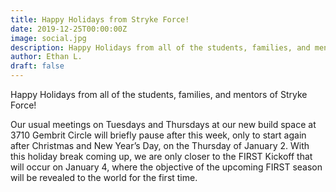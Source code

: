 ```yaml
---
title: Happy Holidays from Stryke Force!
date: 2019-12-25T00:00:00Z
image: social.jpg
description: Happy Holidays from all of the students, families, and mentors of Stryke Force!
author: Ethan L.
draft: false
---
```


Happy Holidays from all of the students, families, and mentors of Stryke Force!

<!--more-->

Our usual meetings on Tuesdays and Thursdays at our new build space at 3710 Gembrit Circle will briefly pause after this week, only to start again after Christmas and New Year’s Day, on the Thursday of January 2. With this holiday break coming up, we are only closer to the FIRST Kickoff that will occur on January 4, where the objective of the upcoming FIRST season will be revealed to the world for the first time.
